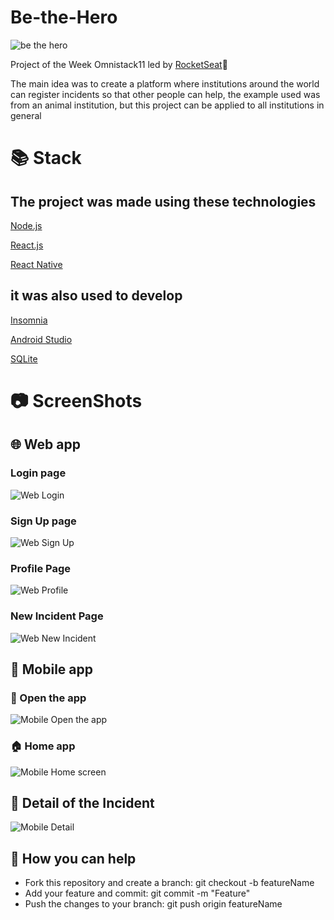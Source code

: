 # Be-the-Hero

![be the hero](https://i.imgur.com/gD4rbMH.png?1)

Project of the Week Omnistack11 led by [RocketSeat](https://rocketseat.com.br)🚀

The main idea was to create a platform where institutions around the world can register incidents so that other people can help, the example used was from an animal institution, but this project can be applied to all institutions in general


# 📚 Stack
## The project was made using these technologies
  [Node.js](https://nodejs.org/en/)
  
  [React.js](https://reactjs.org/docs/getting-started.html)
  
  [React Native](https://reactnative.dev)
  
## it was also used to develop 
  [Insomnia](https://insomnia.rest/)
  
  [Android Studio](https://developer.android.com/studiol)
  
  [SQLite](https://www.sqlite.org/index.html)


# 📷 ScreenShots

## 🌐 Web app

### Login page

![Web Login](https://i.imgur.com/XzyZ4fT.png)

### Sign Up page

![Web Sign Up](https://i.imgur.com/IPSmUuq.png)

### Profile Page

![Web Profile](https://i.imgur.com/jUtlDt7.png)

### New Incident Page 

![Web New Incident](https://i.imgur.com/oLhBUhy.png)

## 📱 Mobile app

### 📍 Open the app 

![Mobile Open the app](https://i.imgur.com/eRYnjf9.png?1)

### 🏠 Home app
![Mobile Home screen](https://i.imgur.com/Qig4WP6.png)

## 🔎 Detail of the Incident
![Mobile Detail](https://i.imgur.com/IeWyV8n.png?2)

## :handshake: How you can help
* Fork this repository and create a branch: git checkout -b featureName 
* Add your feature and commit: git commit -m "Feature"
* Push the changes to your branch: git push origin featureName
 
